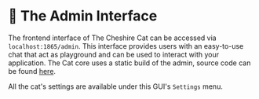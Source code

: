 # &#129526; The Admin Interface

The frontend interface of The Cheshire Cat can be accessed via `localhost:1865/admin`. This interface provides users with an easy-to-use chat that act as playground and can be used to interact with your application. The Cat core uses a static build of the admin, source code can be found [here](https://github.com/cheshire-cat-ai/admin-vue).

All the cat's settings are available under this GUI's `Settings` menu.
